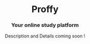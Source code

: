 <center><h1> Proffy </h1>

### Your online study platform

Description and Details coming soon !

</center>